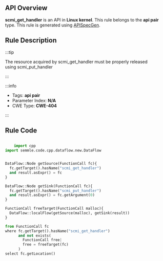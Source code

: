 ---
---


## API Overview
**scmi_get_handler** is an API in **Linux kernel**. This rule belongs to the **api pair** type. This rule is generated using [APISpecGen](../../tools/APISpecGen).
## Rule Description

:::tip

The resource acquired by scmi_get_handler must be properly released using scmi_put_handler

:::

:::info

- Tags: **api pair**
- Parameter Index: **N/A**
- CWE Type: **CWE-404**

:::

## Rule Code
```python

    import cpp
import semmle.code.cpp.dataflow.new.DataFlow


DataFlow::Node getSource(FunctionCall fc){
  fc.getTarget().hasName("scmi_get_handler")
  and result.asExpr() = fc
}

DataFlow::Node getSink(FunctionCall fc){
  fc.getTarget().hasName("scmi_put_handler")
  and result.asExpr() = fc.getArgument(0)
}

FunctionCall freeTarget(FunctionCall malloc){
  DataFlow::localFlow(getSource(malloc), getSink(result))
}

from FunctionCall fc
where fc.getTarget().hasName("scmi_get_handler")
      and not exists(
        FunctionCall free| 
        free = freeTarget(fc)
      )
select fc.getLocation()

    
```